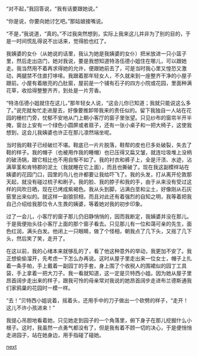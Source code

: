 
“对不起，”我回答说，“我有话要跟她说。”

“你是说，你要向她讨乞吧。”那姑娘接嘴说。

“不是，”我说道，“真的。”不过我突然想到，实际上我来这儿并非为了别的目的，于是一时间慌乱得说不出话来，觉得脸也红了。

我姨婆的女仆（从她说的话里，我认为她是我姨婆的女仆）把米放进一只小篮子里，然后走出店门，她对我说，要是我想知道特洛伍德小姐住在哪儿，可以跟她走。我当然用不着再求得她的允许，便跟她前去了，可是当时我心里又惶恐又激动，两腿禁不住直打哆嗦。我跟着那年轻女人，不久就来到一座整齐干净的小屋子跟前。小屋有着敞亮的凸肚窗，屋前是一个铺有石子的四方小院或花园，里面种满花草，收拾得整整齐齐，到处是一片芳香。

“特洛伍德小姐就住在这儿，”那年轻女人说，“这会儿你已知道；我就只能说这么多了。”说完就匆忙走进屋去，好像要推卸带我来的责任似的。留下我独自一人站在花园的栅栏门旁，忧郁不安地从门上朝小客厅的窗子里张望。只见纱布的窗帘半开半掩，窗台上安有一个绿色小圆屏或者扇子，还有一张小桌子和一把大椅子，这使我想到，这会儿我姨婆也许正在那儿凛然端坐呢。

当时我的鞋子已经破烂不堪。鞋底已一片片脱落，鞋帮的皮也已多处破裂，失去了鞋的样子。我的帽子（也被用作我的睡帽）也已压得又扁又皱，就连垃圾堆上没柄的破汤锅，跟它相比也不用自惭不如了。我的衬衣和裤子上，全是汗渍、水迹，沾满草茎和肯特郡的泥土（我就睡在它上面），而且也撕破了。现在我这副模样站在姨婆的花园门口，园里的鸟儿也许都要让我给吓飞了。我的头发，打从离开伦敦那天起，就没有碰过梳子和刷子。我的脸、我的脖子和我的手，由于从来没有受过这样的风吹日晒，现在已烤成紫褐色。我从头到脚，沾满白垩和尘土，好像刚从石灰窑里出来似的。就这样一副狼狈相，而且对此还有着强烈的自知之明，我等着把我自己介绍给我那位令人生畏的姨婆，等着她对我的初步印象。

过了一会儿，小客厅的窗子那儿仍旧静悄悄的，因而我断定，我姨婆并没在那儿。于是我便抬头往小客厅上面的那个窗子看去。只见那儿有一位和蔼可亲的先生，面色红润，满头白发。他闭上一只眼睛，做了个怪相，朝我点了几下头，又摇了几下头，然后笑了笑，走开了。

在这以前，我的心绪本来就够乱的了，看了他这种意外的举动，我更加不安了。我正想偷偷溜开，先考虑一下怎么办再说。这时从屋子里走出来一位女士，帽子上扎着一条手帕，手上戴着一副园丁的手套，身上围了个收税人的围裙似的园丁工具袋，手上拿着一把大刀子。我一看就知道，这一定是贝特西小姐。因为她从屋子里昂首阔步走出来的样子，跟我可怜的母亲常对我说的她昂首阔步走进布兰德斯通我们家鸦巢的花园时一模一样。

“去！”贝特西小姐说着，摇着头，还用手中的刀子做出一个砍劈的样子，“走开！这儿不许小孩进来！”

我提心吊胆地看着她，只见她走到园子的一个角落里，俯下身子在那儿挖掘什么小根子。这时，我虽然一点勇气都没有了，但是我有着不顾一切的决心，于是便悄悄走进园子，站在她身边，用手指碰了碰她。

[next](page177.md)